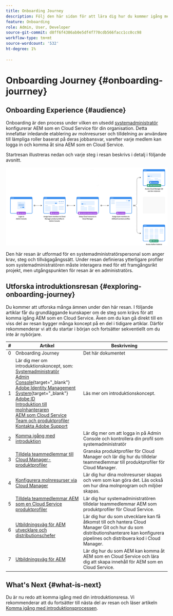 ```yaml
---
title: Onboarding Journey
description: Följ den här sidan för att lära dig hur du kommer igång med en introduktionsresa
feature: Onboarding
role: Admin, User, Developer
source-git-commit: d8ff6f4386ab0e5df4f770cdb566facc1cc0cc98
workflow-type: tm+mt
source-wordcount: '532'
ht-degree: 1%

---
```


# Onboarding Journey {#onboarding-jourrney}

## Onboarding Experience {#audience}

Onboarding är den process under vilken en utsedd [systemadministratör](https://experienceleague.adobe.com/docs/experience-manager-cloud-service/onboarding/onboarding-concepts/system-administrator.html?lang=en) konfigurerar AEM som en Cloud Service för din organisation. Detta innefattar inledande etablering av molnresurser och tilldelning av användare till lämpliga roller baserat på deras jobbansvar, varefter varje medlem kan logga in och komma åt sina AEM som en Cloud Service.

Startresan illustreras nedan och varje steg i resan beskrivs i detalj i följande avsnitt.

![](/help/journey-onboarding/assets/onboarding-journey.png)

Den här resan är utformad för en systemadministratörspersonal som anger krav, steg och tillvägagångssätt. Under resan definieras ytterligare profiler som systemadministratören måste interagera med för ett framgångsrikt projekt, men utgångspunkten för resan är en administratörs.

## Utforska introduktionsresan {#exploring-onboarding-journey}

Du kommer att utforska många ämnen under den här resan. I följande artiklar får du grundläggande kunskaper om de steg som krävs för att komma igång AEM som en Cloud Service. Även om du kan gå direkt till en viss del av resan bygger många koncept på en del i tidigare artiklar. Därför rekommenderar vi att du startar i början och fortsätter sekventiellt om du inte är nybörjare.

| # | Artikel | Beskrivning |
|---|---|---|
| 0 | Onboarding Journey | Det här dokumentet |
| 1 | Lär dig mer om introduktionskoncept, som:<br>[Systemadministratör](https://experienceleague.adobe.com/docs/experience-manager-cloud-service/onboarding/onboarding-concepts/system-administrator.html?lang=en)<br>[Admin Console](https://experienceleague.adobe.com/docs/experience-manager-cloud-service/onboarding/onboarding-concepts/admin-console.html?lang=en){target=&quot;_blank&quot;}<br>[Adobe Identity Management System](https://experienceleague.adobe.com/docs/experience-manager-cloud-service/onboarding/onboarding-concepts/ims.html?lang=en){target=&quot;_blank&quot;}<br>[Adobe ID](https://experienceleague.adobe.com/docs/experience-manager-cloud-service/onboarding/onboarding-concepts/adobe-id.html?lang=en)<br>[Introduktion till molnhanteraren](https://experienceleague.adobe.com/docs/experience-manager-cloud-service/onboarding/onboarding-concepts/cloud-manager-introduction.html?lang=en)<br>[ AEM som Cloud Service Team och produktprofiler](https://experienceleague.adobe.com/docs/experience-manager-cloud-service/onboarding/onboarding-concepts/aem-cs-team-product-profiles.html?lang=en)<br>[Kontakta Adobe Support](https://experienceleague.adobe.com/docs/experience-manager-cloud-service/onboarding/onboarding-concepts/onboarding-help-resources.html?lang=en) | Läs mer om introduktionskoncept. |
| 2 | [Komma igång med introduktion](/help/journey-onboarding/sysadmin/get-started-onboarding-journey.md) | Lär dig mer om att logga in på Admin Console och kontrollera din profil som systemadministratör |
| 3 | [Tilldela teammedlemmar till Cloud Manager-produktprofiler](/help/journey-onboarding/sysadmin/assign-team-members-cloud-manager.md) | Granska produktprofiler för Cloud Manager och lär dig hur du tilldelar teammedlemmar till produktprofiler för Cloud Manager. |
| 4 | [Konfigurera molnresurser via Cloud Manager](/help/journey-onboarding/sysadmin/setup-cloud-resources-via-cloud-manager.md) | Lär dig hur dina molnresurser skapas och vem som kan göra det. Läs också om hur dina molnprogram och miljöer skapas. |
| 5 | [Tilldela teammedlemmar AEM som en Cloud Service produktprofiler](/help/journey-onboarding/sysadmin/assign-team-members-aem-cloud-service.md) | Lär dig hur systemadministratören tilldelar teammedlemmar AEM som produktprofiler för Cloud Service. |
| 6 | [Utbildningsväg för AEM utvecklare och distributionschefer](/help/journey-onboarding/sysadmin/learning-path-developers-deploymentmanagers.md) | Lär dig hur du som utvecklare kan få åtkomst till och hantera Cloud Manager Git och hur du som distributionshanterare kan konfigurera pipelines och distribuera kod i Cloud Manager. |
| 7 | [Utbildningsväg för AEM](/help/journey-onboarding/sysadmin/learning-path-aem-users.md) | Lär dig hur du som AEM kan komma åt AEM som en Cloud Service och lära dig att skapa innehåll för AEM som en Cloud Service. |

## What&#39;s Next {#what-is-next}

Du är nu redo att komma igång med din introduktionsresa. Vi rekommenderar att du fortsätter till nästa del av resan och läser artikeln [Komma igång med introduktionsprocessen](/help/journey-onboarding/sysadmin/get-started-onboarding-journey.md).